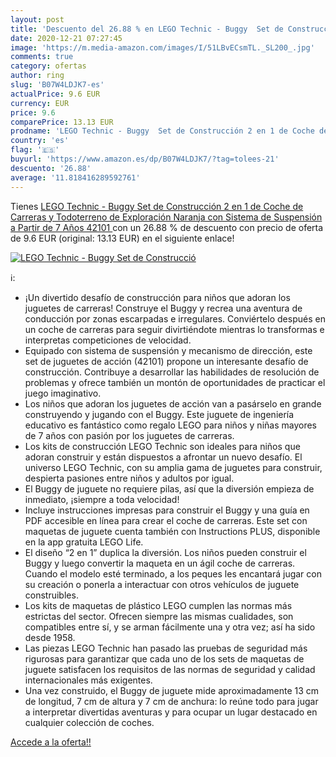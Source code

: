 ```yaml
---
layout: post
title: 'Descuento del 26.88 % en LEGO Technic - Buggy  Set de Construcció'
date: 2020-12-21 07:27:45
image: 'https://m.media-amazon.com/images/I/51LBvECsmTL._SL200_.jpg'
comments: true
category: ofertas
author: ring
slug: 'B07W4LDJK7-es'
actualPrice: 9.6 EUR
currency: EUR
price: 9.6
comparePrice: 13.13 EUR
prodname: 'LEGO Technic - Buggy  Set de Construcción 2 en 1 de Coche de Carreras y Todoterreno de Exploración Naranja con Sistema de Suspensión  a Partir de 7 Años  42101 '
country: 'es'
flag: '🇪🇸'
buyurl: 'https://www.amazon.es/dp/B07W4LDJK7/?tag=tolees-21'
descuento: '26.88'
average: '11.818416289592761'
---
```


Tienes [LEGO Technic - Buggy  Set de Construcción 2 en 1 de Coche de Carreras y Todoterreno de Exploración Naranja con Sistema de Suspensión  a Partir de 7 Años  42101 ](https://www.amazon.es/dp/B07W4LDJK7/?tag=tolees-21) con un 26.88 % de descuento con precio de oferta de 9.6 EUR (original: 13.13 EUR) en el siguiente enlace!

[![LEGO Technic - Buggy  Set de Construcció](https://m.media-amazon.com/images/I/51LBvECsmTL._SL200_.jpg)](https://www.amazon.es/dp/B07W4LDJK7/?tag=tolees-21)

ℹ️:

- ¡Un divertido desafío de construcción para niños que adoran los juguetes de carreras! Construye el Buggy y recrea una aventura de conducción por zonas escarpadas e irregulares. Conviértelo después en un coche de carreras para seguir divirtiéndote mientras lo transformas e interpretas competiciones de velocidad.
- Equipado con sistema de suspensión y mecanismo de dirección, este set de juguetes de acción (42101) propone un interesante desafío de construcción. Contribuye a desarrollar las habilidades de resolución de problemas y ofrece también un montón de oportunidades de practicar el juego imaginativo.
- Los niños que adoran los juguetes de acción van a pasárselo en grande construyendo y jugando con el Buggy. Este juguete de ingeniería educativo es fantástico como regalo LEGO para niños y niñas mayores de 7 años con pasión por los juguetes de carreras.
- Los kits de construcción LEGO Technic son ideales para niños que adoran construir y están dispuestos a afrontar un nuevo desafío. El universo LEGO Technic, con su amplia gama de juguetes para construir, despierta pasiones entre niños y adultos por igual.
- El Buggy de juguete no requiere pilas, así que la diversión empieza de inmediato, ¡siempre a toda velocidad!
- Incluye instrucciones impresas para construir el Buggy y una guía en PDF accesible en línea para crear el coche de carreras. Este set con maquetas de juguete cuenta también con Instructions PLUS, disponible en la app gratuita LEGO Life.
- El diseño “2 en 1” duplica la diversión. Los niños pueden construir el Buggy y luego convertir la maqueta en un ágil coche de carreras. Cuando el modelo esté terminado, a los peques les encantará jugar con su creación o ponerla a interactuar con otros vehículos de juguete construibles.
- Los kits de maquetas de plástico LEGO cumplen las normas más estrictas del sector. Ofrecen siempre las mismas cualidades, son compatibles entre sí, y se arman fácilmente una y otra vez; así ha sido desde 1958.
- Las piezas LEGO Technic han pasado las pruebas de seguridad más rigurosas para garantizar que cada uno de los sets de maquetas de juguete satisfacen los requisitos de las normas de seguridad y calidad internacionales más exigentes.
- Una vez construido, el Buggy de juguete mide aproximadamente 13 cm de longitud, 7 cm de altura y 7 cm de anchura: lo reúne todo para jugar a interpretar divertidas aventuras y para ocupar un lugar destacado en cualquier colección de coches.

[Accede a la oferta!!](https://www.amazon.es/dp/B07W4LDJK7/?tag=tolees-21)
